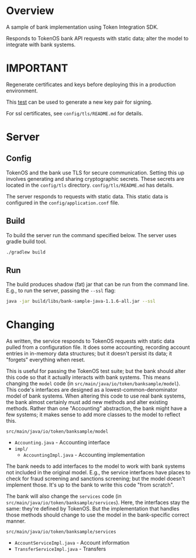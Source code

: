 Overview
========
A sample of bank implementation using Token Integration SDK.

Responds to TokenOS bank API requests with static data;
alter the model to integrate with bank systems.


IMPORTANT
=========
Regenerate certificates and keys before deploying this in a production environment.

This [test](src/test/java/io/token/banksample/GenerateKeyTest.java) can be used to generate a new key pair for signing.

For ssl certificates, see `config/tls/README.md` for details.

Server
=======

Config
------
TokenOS and the bank use TLS for secure communication. Setting this up
involves generating and sharing cryptographic secrets.
These secrets are located in the `config/tls` directory.
`config/tls/README.md` has details.

The server responds to requests with static data.
This static data is configured in the `config/application.conf` file.

Build
------

To build the server run the command specified below. The server uses
gradle build tool.

```sh
./gradlew build
```

Run
------

The build produces shadow (fat) jar that can be run from the command line.
E.g., to run the server, passing the `--ssl` flag: 

```sh
java -jar build/libs/bank-sample-java-1.1.6-all.jar --ssl
```

Changing
===========

As written, the service responds to TokenOS requests with static data
pulled from a configuration file. It does some accounting, recording
account entries in in-memory data structures; but it doesn't persist
its data; it "forgets" everything when reset.

This is useful for passing the TokenOS test suite; but the bank
should alter this code so that it actually interacts with bank systems.
This means changing the `model` code
(in `src/main/java/io/token/banksample/model`).
This code's interfaces are designed as a lowest-common-denominator
model of bank systems.
When altering this code to use real bank systems, the bank almost
certainly must add new methods and alter existing methods.
Rather than one "Accounting" abstraction, the bank might
have a few systems; it makes sense to add more classes to
the model to reflect this.

`src/main/java/io/token/banksample/model`
* `Accounting.java` - Accounting interface
* `impl/`
  * `AccountingImpl.java` - Accounting implementation

The bank needs to add interfaces to the model to work with bank
systems not included in the original model.
E.g., the service interfaces have places to check for fraud
screening and sanctions screening; but the model doesn't
implement those. It's up to the bank to write this code
"from scratch".

The bank will also change the `services` code
(in `src/main/java/io/token/banksample/services`).
Here, the interfaces stay the same: they're defined by TokenOS.
But the implementation that handles those methods should change
to use the model in the bank-specific correct manner.

`src/main/java/io/token/banksample/services`
* `AccountServiceImpl.java` - Account information
* `TransferServiceImpl.java` - Transfers
